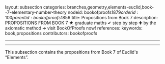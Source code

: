 layout: subsection
categories: branches,geometry,elements-euclid,book--7-elementary-number-theory
nodeid: bookofproofs$1879
orderid: 100
parentid: bookofproofs$1856
title: Propositions from Book 7
description: PROPOSITIONS FROM BOOK 7 &#9733; graduate maths &#10004; step by step &#10010; by the axiomatic method &#10140; visit BookOfProofs now!
references: 
keywords: book,propositions
contributors: bookofproofs

---


---

This subsection contains the propositions from Book 7 of Euclid's “Elements”.
